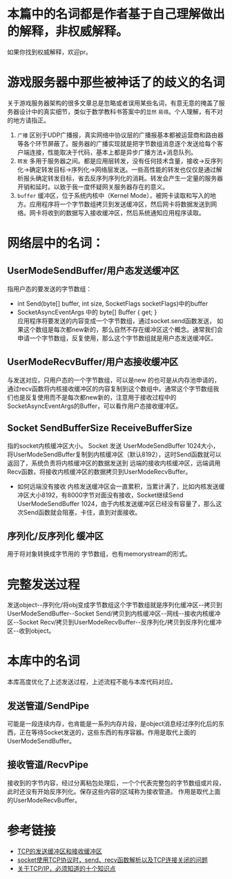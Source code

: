 # 本篇中的名词都是作者基于自己理解做出的解释，非权威解释。
如果你找到权威解释，欢迎pr。

# 游戏服务器中那些被神话了的歧义的名词
关于游戏服务器架构的很多文章总是忽略或者误用某些名词，有意无意的掩盖了服务器设计中的真实细节，类似于数学教科书答案中的`显然` `易得`。个人理解，有不对的地方请指正。
1. `广播` 区别于UDP广播报，真实网络中协议层的广播报基本都被运营商和路由器等各个环节屏蔽了。服务器的广播实现就是把字节数组消息逐个发送给每个客户端连接，性能取决于代码，基本上都是异步广播方法+消息队列。
2. `转发` 多用于服务器之间。都是应用层转发，没有任何技术含量，接收->反序列化->确定转发目标->序列化->网络层发送。一些高性能的转发也仅仅是通过解析报头确定转发目标，省去反序列序列化的消耗。转发会产生一定量的服务器开销和延时。以致于我一度怀疑网关服务器存在的意义。
3. `buffer` 缓冲区，位于系统内核中（Kernel Mode），被网卡读取和写入的地方。应用程序将一个字节数组拷贝到发送缓冲区，然后网卡将数据发送到网络。网卡将收到的数据写入接收缓冲区，然后系统通知应用程序读取。

# 网络层中的名词：
## UserModeSendBuffer/用户态发送缓冲区
指用户态的要发送的字节数组：
- int Send(byte[] buffer, int size, SocketFlags socketFlags)中的buffer
- SocketAsyncEventArgs 中的 byte[] Buffer { get; }  
应用程序将要发送的内容变成一个字节数组，通过socket.send函数发送，
如果这个数组是每次都new新的，那么自然不存在缓冲区这个概念。通常我们会申请一个字节数组，反复使用，那么这个字节数组就是用户态发送缓冲区。

## UserModeRecvBuffer/用户态接收缓冲区
与发送对应，只用户态的一个字节数组，可以是new 的也可是从内存池申请的，通过recv函数将内核接收缓冲区的内容复制到这个数组中。通常这个字节数组我们也是反复使用而不是每次都new新的，注意用于接收过程中的SocketAsyncEventArgs的Buffer，可以看作用户态接收缓冲区。

## Socket SendBufferSize ReceiveBufferSize
指的socket内核缓冲区大小。
Socket 发送 UserModeSendBuffer 1024大小，将UserModeSendBuffer复制到内核缓冲区（默认8192），这时Send函数就可以返回了，系统负责将内核缓冲区的数据发送到 远端的接收内核缓冲区，远端调用Recv函数，将接收内核缓冲区的数据拷贝到UserModeRecvBuffer。
- 如何远端没有接收 内核发送缓冲区会一直累积，当累计满了，比如内核发送缓冲区大小8192，有8000字节对面没有接收，Socket继续Send UserModeSendBuffer 1024，由于内核发送缓冲区已经没有容量了，那么这次Send函数就会阻塞，卡住，直到对面接收。

## 序列化/反序列化 缓冲区
用于将对象转换成字节用的 字节数组，也有memorystream的形式。

# 完整发送过程
发送object--序列化/将obj变成字节数组这个字节数组就是序列化缓冲区--拷贝到UserModeSendBuffer--Socket Send/拷贝到内核缓冲区--网线--接收内核缓冲区--Socket Recv/拷贝到UserModeRecvBuffer--反序列化/拷贝到反序列化缓冲区--收到object。


# 本库中的名词
本库高度优化了上述发送过程，上述流程不能与本库代码对应。
## 发送管道/SendPipe
可能是一段连续内存，也肯能是一系列内存片段，是object消息经过序列化后的东西，正在等待Socket发送的，这些东西的有序容器。作用是取代上面的UserModeSendBuffer。
## 接收管道/RecvPipe
接收到的字节内容，经过分离粘包处理后，一个个代表完整包的字节数组或片段，此时还没有开始反序列化。保存这些内容的区域称为接收管道。
作用是取代上面的UserModeRecvBuffer。

# 参考链接
- [TCP的发送缓冲区和接收缓冲区](https://www.cnblogs.com/saryli/p/9821058.html)  
- [socket使用TCP协议时，send、recv函数解析以及TCP连接关闭的问题](https://www.cnblogs.com/lidabo/p/4534755.html)
- [关于TCP/IP，必须知道的十个知识点](https://blog.csdn.net/u012371712/article/details/80795297)


